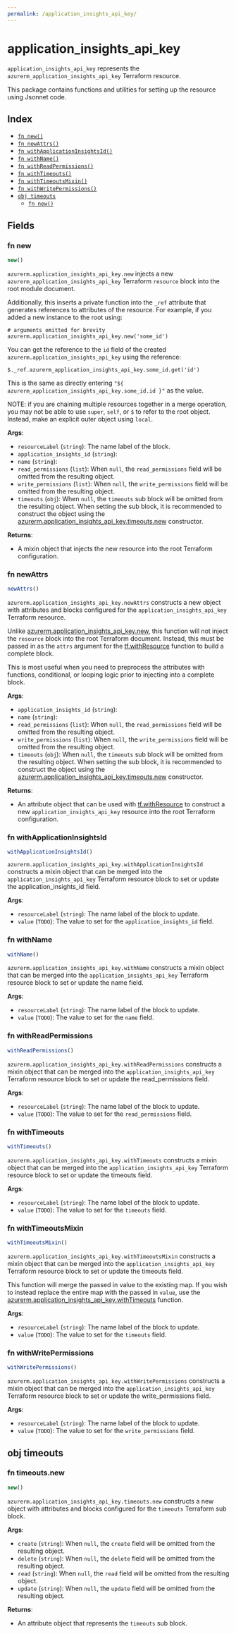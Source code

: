 ```yaml
---
permalink: /application_insights_api_key/
---
```


# application_insights_api_key

`application_insights_api_key` represents the `azurerm_application_insights_api_key` Terraform resource.



This package contains functions and utilities for setting up the resource using Jsonnet code.


## Index

* [`fn new()`](#fn-new)
* [`fn newAttrs()`](#fn-newattrs)
* [`fn withApplicationInsightsId()`](#fn-withapplicationinsightsid)
* [`fn withName()`](#fn-withname)
* [`fn withReadPermissions()`](#fn-withreadpermissions)
* [`fn withTimeouts()`](#fn-withtimeouts)
* [`fn withTimeoutsMixin()`](#fn-withtimeoutsmixin)
* [`fn withWritePermissions()`](#fn-withwritepermissions)
* [`obj timeouts`](#obj-timeouts)
  * [`fn new()`](#fn-timeoutsnew)

## Fields

### fn new

```ts
new()
```


`azurerm.application_insights_api_key.new` injects a new `azurerm_application_insights_api_key` Terraform `resource`
block into the root module document.

Additionally, this inserts a private function into the `_ref` attribute that generates references to attributes of the
resource. For example, if you added a new instance to the root using:

    # arguments omitted for brevity
    azurerm.application_insights_api_key.new('some_id')

You can get the reference to the `id` field of the created `azurerm.application_insights_api_key` using the reference:

    $._ref.azurerm_application_insights_api_key.some_id.get('id')

This is the same as directly entering `"${ azurerm_application_insights_api_key.some_id.id }"` as the value.

NOTE: if you are chaining multiple resources together in a merge operation, you may not be able to use `super`, `self`,
or `$` to refer to the root object. Instead, make an explicit outer object using `local`.

**Args**:
  - `resourceLabel` (`string`): The name label of the block.
  - `application_insights_id` (`string`): 
  - `name` (`string`): 
  - `read_permissions` (`list`):  When `null`, the `read_permissions` field will be omitted from the resulting object.
  - `write_permissions` (`list`):  When `null`, the `write_permissions` field will be omitted from the resulting object.
  - `timeouts` (`obj`):  When `null`, the `timeouts` sub block will be omitted from the resulting object. When setting the sub block, it is recommended to construct the object using the [azurerm.application_insights_api_key.timeouts.new](#fn-applicationinsightsapikeytimeoutsnew) constructor.

**Returns**:
- A mixin object that injects the new resource into the root Terraform configuration.


### fn newAttrs

```ts
newAttrs()
```


`azurerm.application_insights_api_key.newAttrs` constructs a new object with attributes and blocks configured for the `application_insights_api_key`
Terraform resource.

Unlike [azurerm.application_insights_api_key.new](#fn-applicationinsightsapikeynew), this function will not inject the `resource`
block into the root Terraform document. Instead, this must be passed in as the `attrs` argument for the
[tf.withResource](https://github.com/tf-libsonnet/core/tree/main/docs#fn-withresource) function to build a complete block.

This is most useful when you need to preprocess the attributes with functions, conditional, or looping logic prior to
injecting into a complete block.

**Args**:
  - `application_insights_id` (`string`): 
  - `name` (`string`): 
  - `read_permissions` (`list`):  When `null`, the `read_permissions` field will be omitted from the resulting object.
  - `write_permissions` (`list`):  When `null`, the `write_permissions` field will be omitted from the resulting object.
  - `timeouts` (`obj`):  When `null`, the `timeouts` sub block will be omitted from the resulting object. When setting the sub block, it is recommended to construct the object using the [azurerm.application_insights_api_key.timeouts.new](#fn-applicationinsightsapikeytimeoutsnew) constructor.

**Returns**:
  - An attribute object that can be used with [tf.withResource](https://github.com/tf-libsonnet/core/tree/main/docs#fn-withresource) to construct a new `application_insights_api_key` resource into the root Terraform configuration.


### fn withApplicationInsightsId

```ts
withApplicationInsightsId()
```

`azurerm.application_insights_api_key.withApplicationInsightsId` constructs a mixin object that can be merged into the `application_insights_api_key`
Terraform resource block to set or update the application_insights_id field.



**Args**:
  - `resourceLabel` (`string`): The name label of the block to update.
  - `value` (`TODO`): The value to set for the `application_insights_id` field.


### fn withName

```ts
withName()
```

`azurerm.application_insights_api_key.withName` constructs a mixin object that can be merged into the `application_insights_api_key`
Terraform resource block to set or update the name field.



**Args**:
  - `resourceLabel` (`string`): The name label of the block to update.
  - `value` (`TODO`): The value to set for the `name` field.


### fn withReadPermissions

```ts
withReadPermissions()
```

`azurerm.application_insights_api_key.withReadPermissions` constructs a mixin object that can be merged into the `application_insights_api_key`
Terraform resource block to set or update the read_permissions field.



**Args**:
  - `resourceLabel` (`string`): The name label of the block to update.
  - `value` (`TODO`): The value to set for the `read_permissions` field.


### fn withTimeouts

```ts
withTimeouts()
```

`azurerm.application_insights_api_key.withTimeouts` constructs a mixin object that can be merged into the `application_insights_api_key`
Terraform resource block to set or update the timeouts field.



**Args**:
  - `resourceLabel` (`string`): The name label of the block to update.
  - `value` (`TODO`): The value to set for the `timeouts` field.


### fn withTimeoutsMixin

```ts
withTimeoutsMixin()
```

`azurerm.application_insights_api_key.withTimeoutsMixin` constructs a mixin object that can be merged into the `application_insights_api_key`
Terraform resource block to set or update the timeouts field.

This function will merge the passed in value to the existing map. If you wish
to instead replace the entire map with the passed in `value`, use the [azurerm.application_insights_api_key.withTimeouts](TODO)
function.


**Args**:
  - `resourceLabel` (`string`): The name label of the block to update.
  - `value` (`TODO`): The value to set for the `timeouts` field.


### fn withWritePermissions

```ts
withWritePermissions()
```

`azurerm.application_insights_api_key.withWritePermissions` constructs a mixin object that can be merged into the `application_insights_api_key`
Terraform resource block to set or update the write_permissions field.



**Args**:
  - `resourceLabel` (`string`): The name label of the block to update.
  - `value` (`TODO`): The value to set for the `write_permissions` field.


## obj timeouts



### fn timeouts.new

```ts
new()
```


`azurerm.application_insights_api_key.timeouts.new` constructs a new object with attributes and blocks configured for the `timeouts`
Terraform sub block.



**Args**:
  - `create` (`string`):  When `null`, the `create` field will be omitted from the resulting object.
  - `delete` (`string`):  When `null`, the `delete` field will be omitted from the resulting object.
  - `read` (`string`):  When `null`, the `read` field will be omitted from the resulting object.
  - `update` (`string`):  When `null`, the `update` field will be omitted from the resulting object.

**Returns**:
  - An attribute object that represents the `timeouts` sub block.
